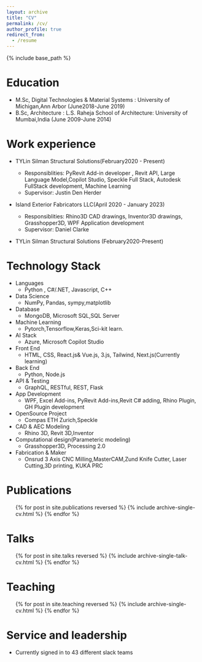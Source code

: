 ```yaml
---
layout: archive
title: "CV"
permalink: /cv/
author_profile: true
redirect_from:
  - /resume
---
```


{% include base_path %}

Education
======
* M.Sc, Digital Technologies & Material Systems : University of Michigan,Ann Arbor (June2018-June 2019)
* B.Sc, Architecture : L.S. Raheja School of Architecture: University of Mumbai,India (June 2009-June 2014)

Work experience
====== 
* TYLin Silman Structural Solutions(February2020 - Present)
  * Responsiblities: PyRevit Add-in developer , Revit API, Large Language Model,Copilot Studio, Speckle Full Stack, Autodesk FullStack development, Machine Learning 
  * Supervisor: Justin Den Herder 

* Island Exterior Fabricators LLC(April 2020 - January 2023)
  * Responsiblities:  Rhino3D CAD drawings, Inventor3D drawings, Grasshopper3D, WPF Application development
  * Supervisor: Daniel Clarke

* TYLin Silman Structural Solutions  (February2020-Present)


Technology Stack 
======
* Languages 
  * Python , C#/.NET, Javascript, C++
* Data Science
  * NumPy, Pandas, sympy,matplotlib
* Database
  * MongoDB, Microsoft SQL,SQL Server
* Machine Learning
  * Pytorch,Tensorflow,Keras,Sci-kit learn.
* AI Stack
  * Azure, Microsoft Copilot Studio
* Front End
  * HTML, CSS, React.js& Vue.js, 3.js, Tailwind, Next.js(Currently learning)
* Back End
  *  Python, Node.js
* API & Testing
  *  GraphQL, RESTful, REST, Flask
* App Development
  *  WPF, Excel Add-ins, PyRevit Add-ins,Revit C# adding, Rhino Plugin, GH Plugin development
* OpenSource Project
  *  Compas ETH Zurich,Speckle
* CAD & AEC Modeling
  *  Rhino 3D, Revit 3D,Inventor
* Computational design(Parameteric modeling)
  *  Grasshopper3D, Processing 2.0
* Fabrication & Maker
  *  Onsrud 3 Axis CNC Milling,MasterCAM,Zund Knife Cutter, Laser Cutting,3D printing, KUKA PRC

Publications
======
  <ul>{% for post in site.publications reversed %}
    {% include archive-single-cv.html %}
  {% endfor %}</ul>
  
Talks
======
  <ul>{% for post in site.talks reversed %}
    {% include archive-single-talk-cv.html  %}
  {% endfor %}</ul>
  
Teaching
======
  <ul>{% for post in site.teaching reversed %}
    {% include archive-single-cv.html %}
  {% endfor %}</ul>
  
Service and leadership
======
* Currently signed in to 43 different slack teams
